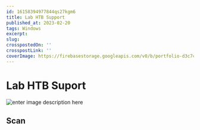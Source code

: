 ```yaml
---
id: 16158394977844qs27kgm6
title: Lab HTB Support
published_at: 2023-02-20
tags: Windows
excerpt:
slug:
crosspostedOn: ''
crosspostLink: ''
coverImage: https://firebasestorage.googleapis.com/v0/b/portfolio-d3c7c.appspot.com/o/a11y-banner.png?alt=media&token=283cad1b-a4d7-43ce-b4d3-c60d062ec636
---
```

# Lab HTB Suport

![enter image description here]()

## Scan
